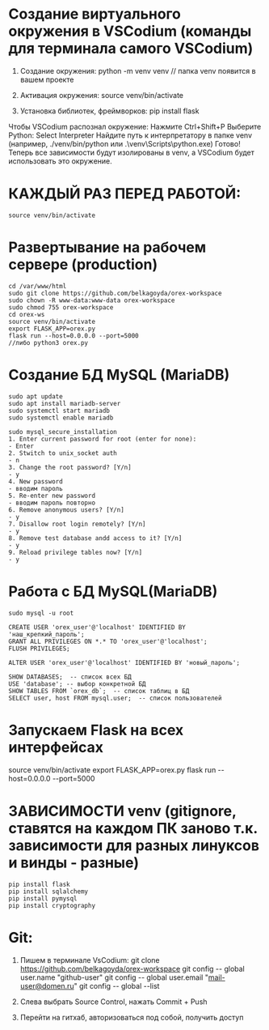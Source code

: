 # Создание виртуального окружения в VSCodium (команды для терминала самого VSCodium)
1. Создание окружения:
    python -m venv venv
// папка venv появится в вашем проекте

2. Активация окружения:
    source venv/bin/activate

3. Установка библиотек, фреймворков:
    pip install flask

Чтобы VSCodium распознал окружение:
    Нажмите Ctrl+Shift+P
    Выберите Python: Select Interpreter
    Найдите путь к интерпретатору в папке venv (например, ./venv/bin/python или .\venv\Scripts\python.exe)
Готово! Теперь все зависимости будут изолированы в venv, а VSCodium будет использовать это окружение.

# КАЖДЫЙ РАЗ ПЕРЕД РАБОТОЙ:
    source venv/bin/activate

# Развертывание на рабочем сервере (production)
    cd /var/www/html
    sudo git clone https://github.com/belkagoyda/orex-workspace
    sudo chown -R www-data:www-data orex-workspace
    sudo chmod 755 orex-workspace
    cd orex-ws
    source venv/bin/activate
    export FLASK_APP=orex.py
    flask run --host=0.0.0.0 --port=5000
    //либо python3 orex.py

# Создание БД MySQL (MariaDB)
    sudo apt update
    sudo apt install mariadb-server
    sudo systemctl start mariadb
    sudo systemctl enable mariadb

    sudo mysql_secure_installation
    1. Enter current password for root (enter for none):
    - Enter
    2. Stwitch to unix_socket auth
    - n
    3. Change the root password? [Y/n]
    - y
    4. New password
    - вводим пароль
    5. Re-enter new password
    - вводим пароль повторно
    6. Remove anonymous users? [Y/n]
    - y
    7. Disallow root login remotely? [Y/n]
    - y
    8. Remove test database andd access to it? [Y/n]
    - y
    9. Reload privilege tables now? [Y/n]
    - y


# Работа с БД MySQL(MariaDB)
    sudo mysql -u root

    CREATE USER 'orex_user'@'localhost' IDENTIFIED BY 'наш_крепкий_пароль';
    GRANT ALL PRIVILEGES ON *.* TO 'orex_user'@'localhost';
    FLUSH PRIVILEGES;

    ALTER USER 'orex_user'@'localhost' IDENTIFIED BY 'новый_пароль';

    SHOW DATABASES;  -- список всех БД
    USE 'database'; -- выбор конкретной БД
    SHOW TABLES FROM `orex_db`;  -- список таблиц в БД
    SELECT user, host FROM mysql.user;  -- список пользователей


# Запускаем Flask на всех интерфейсах
source venv/bin/activate
export FLASK_APP=orex.py
flask run --host=0.0.0.0 --port=5000

# ЗАВИСИМОСТИ venv (gitignore, ставятся на каждом ПК заново т.к. зависимости для разных линуксов и винды - разные)
    pip install flask
    pip install sqlalchemy
    pip install pymysql
    pip install cryptography

# Git:
1. Пишем в терминале VsCodium:
git clone https://github.com/belkagoyda/orex-workspace
git config -- global user.name "github-user"
git config -- global user.email "mail-user@domen.ru"
git config -- global --list

2. Слева выбрать Source Control, нажать Commit + Push

3. Перейти на гитхаб, авторизоваться под собой, получить доступ
